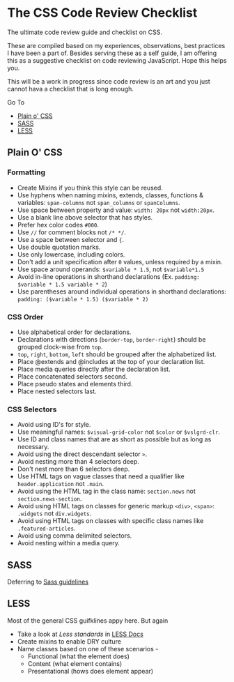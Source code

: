 # The CSS Code Review Checklist

The ultimate code review guide and checklist on CSS.

These are compiled based on my experiences, observations, best practices I have been a part of. Besides serving these as a self guide, I am offering this as a suggestive checklist on code reviewing JavaScript. Hope this helps you.

This will be a work in progress since code review is an art and you just cannot hava a checklist that is long enough.

Go To
* [Plain o' CSS](#plain-O'-css)
* [SASS](#sass)
* [LESS](#less)

## Plain O' CSS

### Formatting
* Create Mixins if you think this style can be reused.
* Use hyphens when naming mixins, extends, classes, functions & variables: `span-columns` not `span_columns` or `spanColumns`.
* Use space between property and value: `width: 20px` not `width:20px`.
* Use a blank line above selector that has styles.
* Prefer hex color codes `#000`.
* Use `//` for comment blocks not `/* */`.
* Use a space between selector and `{`.
* Use double quotation marks.
* Use only lowercase, including colors.
* Don't add a unit specification after `0` values, unless required by a mixin.
* Use space around operands: `$variable * 1.5`, not `$variable*1.5`
* Avoid in-line operations in shorthand declarations (Ex. `padding: $variable * 1.5 variable * 2`)
* Use parentheses around individual operations in shorthand declarations: `padding: ($variable * 1.5) ($variable * 2)`

### CSS Order
* Use alphabetical order for declarations.
* Declarations with directions (`border-top`, `border-right`) should be grouped clock-wise from `top`.
* `top`, `right`, `bottom`, `left` should be grouped after the alphabetized list.
* Place @extends and @includes at the top of your declaration list.
* Place media queries directly after the declaration list.
* Place concatenated selectors second.
* Place pseudo states and elements third.
* Place nested selectors last.

### CSS Selectors
* Avoid using ID's for style.
* Use meaningful names: `$visual-grid-color` not `$color` or `$vslgrd-clr`.
* Use ID and class names that are as short as possible but as long as necessary.
* Avoid using the direct descendant selector `>`.
* Avoid nesting more than 4 selectors deep.
* Don't nest more than 6 selectors deep.
* Use HTML tags on vague classes that need a qualifier like `header.application` not `.main`.
* Avoid using the HTML tag in the class name: `section.news` not `section.news-section`.
* Avoid using HTML tags on classes for generic markup `<div>`, `<span>`: `.widgets` not `div.widgets`.
* Avoid using HTML tags on classes with specific class names like `.featured-articles`.
* Avoid using comma delimited selectors.
* Avoid nesting within a media query.

## SASS

Deferring to [Sass guidelines](http://sass-guidelin.es/)

## LESS

Most of the general CSS guifklines appy here. But again
* Take a look at _Less standards_ in [LESS Docs](https://github.com/less/less-docs)
* Create mixins to enable DRY culture
* Name classes based on one of these scenarios -
   - Functional (what the element does)
   - Content (what element contains)
   - Presentational (hows does element appear)
